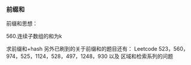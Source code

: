 ### 前缀和

前缀和思想：

560.连续子数组的和为k



求前缀和+hash 另外已刷到的关于前缀和的题目还有： Leetcode 523，560，974，525，1124，528，497，1248，930 以及 区域和检索系列的问题